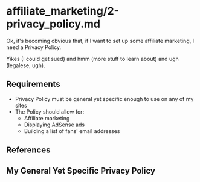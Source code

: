 
# affiliate_marketing/2-privacy_policy.md

Ok, it's becoming obvious that, if I want to set up some affiliate marketing, I need a Privacy Policy.

Yikes (I could get sued) and hmm (more stuff to learn about) and ugh (legalese, ugh).

## Requirements

- Privacy Policy must be general yet specific enough to use on any of my sites
- The Policy should allow for:
  - Affiliate marketing
  - Displaying AdSense ads
  - Building a list of fans' email addresses

## References


## My General Yet Specific Privacy Policy



